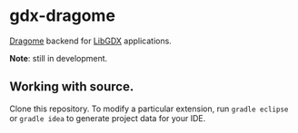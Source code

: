 # gdx-dragome

[Dragome](http://dragome.com/) backend for [LibGDX](https://libgdx.badlogicgames.com/) applications.

**Note**: still in development.

## Working with source.

Clone this repository. To modify a particular extension, run `gradle eclipse` or `gradle idea` to generate project data for your IDE.
